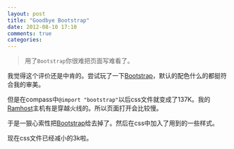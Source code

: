 ```yaml
---
layout: post
title: "Goodbye Bootstrap"
date: 2012-08-10 17:10
comments: true
categories: 
---
```

>	用了`Bootstrap`你很难把页面写难看了。

我觉得这个评价还是中肯的。尝试玩了一下[Bootstrap][]，默认的配色什么的都挺符合我的审美。

但是在compass中```@import "bootstrap"```以后css文件就变成了137K。我的[Ramhost][]主机有是穿越火线的。所以页面打开会比较慢。

于是一狠心索性把[Bootstrap][]给去掉了。然后在css中加入了用到的一些样式。

现在css文件已经减小的3k啦。

[Bootstrap]: https://getbootstrap.com
[Ramhost]: https://ramhost.us
